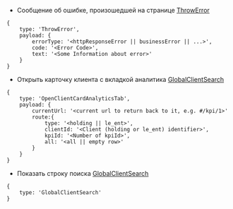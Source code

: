 * Сообщение об ошибке, произошедшей на странице 
[ThrowError](https://github.com/mrmkmcib2/jsons/blob/master/ThrowError.json)
```
{
	type: 'ThrowError',
	payload: {
		errorType: '<httpResponseError || businessError || ...>',
		code: '<Error Code>',
		text: '<Some Information about error>'
	}
}
```
* Открыть карточку клиента с вкладкой аналитика 
[GlobalClientSearch](https://github.com/mrmkmcib2/jsons/blob/master/OpenClientCardAnalyticsTab.json)
```
{
	type: 'OpenClientCardAnalyticsTab',
	payload: {
		currentUrl: '<current url to return back to it, e.g. #/kpi/1>'
		route:{
			type: '<holding || le_ent>',
			clientId: '<Client (holding or le_ent) identifier>',
			kpiId: '<Number of kpiId>',
			all: '<all || empty row>'
		}
	}	
}
```
* Показать строку поиска
[GlobalClientSearch](https://github.com/mrmkmcib2/jsons/blob/master/GlobalClientSearch.json)
```
{
	type: 'GlobalClientSearch'
}
```
